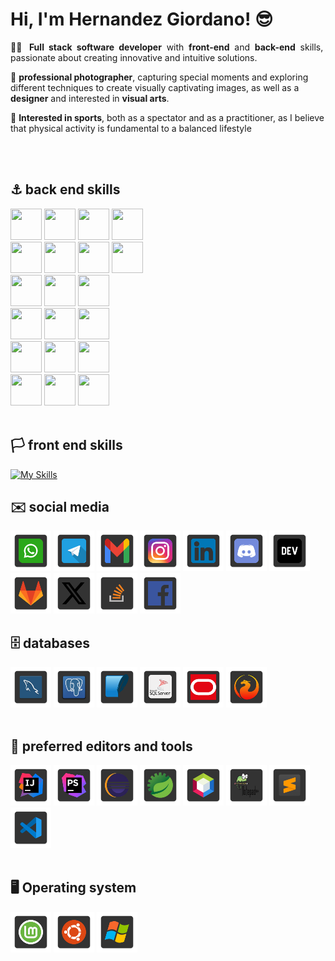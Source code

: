 # Hi, I'm Hernandez Giordano! 😎

<p align="justify">
👨‍💻 <b>Full stack software developer</b> with <b>front-end</b> and <b>back-end</b> skills, passionate about creating innovative and intuitive solutions.

📸 <b>professional photographer</b>, capturing special moments and exploring different techniques to create visually captivating images, as well as a <b>designer</b> and interested in <b>visual arts</b>.

🥊 <b>Interested in sports</b>, both as a spectator and as a practitioner, as I believe that physical activity is fundamental to a balanced lifestyle
</p>
<br>
<br>

## ⚓ back end skills

<div style="width: 100%; overflow: hidden;">
  <a>
    <!--  -->
    <img src="https://user-images.githubusercontent.com/25181517/117201156-9a724800-adec-11eb-9a9d-3cd0f67da4bc.png" 
      width="50" height="50">
  </a>
    <a>
    <!--  -->
    <img src="https://user-images.githubusercontent.com/25181517/117201470-f6d56780-adec-11eb-8f7c-e70e376cfd07.png" 
      width="50" height="50">
  </a>
  <a>
    <!--  -->
    <img src="https://user-images.githubusercontent.com/25181517/183891303-41f257f8-6b3d-487c-aa56-c497b880d0fb.png" 
      width="50" height="50">
  </a>
  <a>
    <!--  -->
    <img src="https://user-images.githubusercontent.com/25181517/117207242-07d5a700-adf4-11eb-975e-be04e62b984b.png" 
      width="50" height="50">
  </a>
</div>

 <div style="width: 100%; overflow: hidden;">
  <a>
    <!--  -->
    <img src="https://user-images.githubusercontent.com/25181517/117207493-49665200-adf4-11eb-808e-a9c0fcc2a0a0.png" 
      width="50" height="50">
  </a>
  <a>
    <!--  -->
    <img src="https://user-images.githubusercontent.com/25181517/117533873-484d4480-afef-11eb-9fad-67c8605e3592.png" 
      width="50" height="50">
  </a>
  <a>
    <!--  -->
    <img src="https://user-images.githubusercontent.com/25181517/190229463-87fa862f-ccf0-48da-8023-940d287df610.png" 
      width="50" height="50">
  </a>
  <a>
    <!--  -->
    <img src="https://user-images.githubusercontent.com/25181517/183894676-137319b5-1364-4b6a-ba4f-e9fc94ddc4aa.png" 
      width="50" height="50">
  </a>
</div>

<div style="width: 100%; overflow: hidden;">
  <a>
    <!-- PHP -->
    <img src="https://user-images.githubusercontent.com/25181517/183570228-6a040b9f-3ddf-47a2-a201-743121dac664.png" 
      width="50" height="50">
  </a>
  <a>
    <!-- Laravel -->
    <img src="https://github.com/marwin1991/profile-technology-icons/assets/25181517/afcf1c98-544e-41fb-bf44-edba5e62809a" 
      width="50" height="50">
  </a>
  <a>
    <!-- Code Ignither -->
    <img src="https://cdn.iconscout.com/icon/free/png-256/free-codeigniter-4-1175201.png?f=webp&w=256" 
      width="50" height="50">
  </a>
</div>

<div style="width: 100%; overflow: hidden;">
  <a>
    <!--  -->
    <img src="https://user-images.githubusercontent.com/25181517/192603745-7d34df9e-7756-4756-a539-6a61badf7a80.png" 
      width="50" height="50">
  </a>
  <a>
    <!--  -->
    <img src="https://user-images.githubusercontent.com/25181517/192603750-4142ae75-10fa-4b61-a773-8b2052834357.png" 
      width="50" height="50">
  </a>
  <a>
    <!--  -->
    <img src="https://sinatrarb.com/images/logo.png" 
      width="50" height="50">
  </a>
</div>

<div style="width: 100%; overflow: hidden;">
  <a>
    <!--  -->
    <img src="https://user-images.githubusercontent.com/25181517/192106070-46255bcf-65e6-4c6b-a296-bf8d0d8fb2a7.png" 
      width="50" height="50">
  </a>
  <a>
    <!--  -->
    <img src="https://user-images.githubusercontent.com/25181517/183890598-19a0ac2d-e88a-4005-a8df-1ee36782fde1.png" 
      width="50" height="50">
  </a>
  <a>
    <!--  -->
    <img src="https://user-images.githubusercontent.com/25181517/117447155-6a868a00-af3d-11eb-9cfe-245df15c9f3f.png" 
      width="50" height="50">
  </a>
</div>
  
<div style="width: 100%; overflow: hidden;">
  <a>
    <!-- Delphi 7-->
    <img src="https://tsanthiago.files.wordpress.com/2016/03/icondelphi7.jpg?w=165&h=150&crop=1" 
      width="50" height="50">
  </a>
  <a>
    <!-- Delphi -->
    <img src="https://cdn-icons-png.flaticon.com/512/5968/5968252.png" 
      width="50" height="50">
  </a>
  <a>
    <!-- Visual Basic -->
    <img src="https://upload.wikimedia.org/wikipedia/en/e/e4/Visual_Basic_6.0_logo.png" 
      width="50" height="50">
  </a>
</div>

<br>


## 🏳️ front end skills
[![My Skills](https://skillicons.dev/icons?i=html,css,bootstrap,jquery,md)](https://skillicons.dev)
<br>

## ✉️ social media
<div style="width: 100%; overflow: hidden;">
    <a>
    <!-- Whatsapp -->
    <img src="https://raw.githubusercontent.com/hernangior/hernangior/master/images/social/whatsapp.png" 
      width="65" height="65">
  </a>
      <a>
    <!-- Telegram -->
    <img src="https://raw.githubusercontent.com/hernangior/hernangior/master/images/social/telegram.png" 
      width="65" height="65">
  </a>
  <a>
    <!-- Gmail -->
    <img src="https://raw.githubusercontent.com/hernangior/hernangior/master/images/social/gmail.png" 
      width="65" height="65">
  </a>
    <a>
    <!-- Instagram -->
    <img src="https://raw.githubusercontent.com/hernangior/hernangior/master/images/social/instagram.png" 
      width="65" height="65">
  </a>
    <a>
    <!-- Linkedln -->
    <img src="https://raw.githubusercontent.com/hernangior/hernangior/master/images/social/linkedin.png" 
      width="65" height="65">
  </a>
    <a>
    <!-- Discord -->
    <img src="https://raw.githubusercontent.com/hernangior/hernangior/master/images/social/discord.png" 
      width="65" height="65">
  </a>
    <a>
    <!-- Dev.to -->
    <img src="https://raw.githubusercontent.com/hernangior/hernangior/master/images/social/devto.png" 
      width="65" height="65">
  </a>
    <a>
    <!-- GitLab -->
    <img src="https://raw.githubusercontent.com/hernangior/hernangior/master/images/social/gitlab.png" 
      width="65" height="65">
  </a>
    <a>
    <!-- X -->
    <img src="https://raw.githubusercontent.com/hernangior/hernangior/master/images/social/x.png" 
      width="65" height="65">
  </a>
    <a>
    <!-- StackOverflow -->
    <img src="https://raw.githubusercontent.com/hernangior/hernangior/master/images/social/stack.png" 
      width="65" height="65">
  </a>
      <a>
    <!-- Facebook -->
    <img src="https://raw.githubusercontent.com/hernangior/hernangior/master/images/social/facebook.png" 
      width="65" height="65">
  </a>
<br>

## 🗄️ databases
<div style="width: 100%; overflow: hidden;">
  <a>
    <!-- MySql -->
    <img src="https://raw.githubusercontent.com/hernangior/hernangior/master/images/database/mysql.png" 
      width="65" height="65">
  </a>
  <a>
    <!-- Postgres -->
    <img src="https://raw.githubusercontent.com/hernangior/hernangior/master/images/database/postgres.png" 
      width="65" height="65">
  </a>
  <a>
    <!-- Sqlite -->
    <img src="https://raw.githubusercontent.com/hernangior/hernangior/master/images/database/sqlite.png" 
      width="65" height="65">
  </a>
  <a>
    <!-- SqlServer -->
    <img src="https://raw.githubusercontent.com/hernangior/hernangior/master/images/database/sql_server.png" 
      width="65" height="65">
  </a>
  <a>
    <!-- Oracle -->
    <img src="https://raw.githubusercontent.com/hernangior/hernangior/master/images/database/oracle.png" 
      width="65" height="65">
  </a>
  <a>
    <!-- Firebird -->
    <img src="https://raw.githubusercontent.com/hernangior/hernangior/master/images/database/firebird.png" 
      width="65" height="65">
  </a>
</div>
<br>



## 📝 preferred editors and tools
 <div style="width: 100%; overflow: hidden;">
  <a>
    <!-- InteliJava -->
    <img src="https://raw.githubusercontent.com/hernangior/hernangior/master/images/java.png" 
      width="65" height="65">
  </a>
  <a>
    <!-- InteliStormn -->
    <img src="https://raw.githubusercontent.com/hernangior/hernangior/master/images/storm.png" 
      width="65" height="65">
  </a> 
  <a>
    <!-- Eclipse -->
    <img src="https://raw.githubusercontent.com/hernangior/hernangior/master/images/eclipse.png" 
      width="65" height="65">
  </a> 
  <a>
    <!-- STS -->
    <img src="https://raw.githubusercontent.com/hernangior/hernangior/master/images/spring_tools.png" 
      width="65" height="65">
  </a> 
  <a>
    <!-- NetBeans -->
    <img src="https://raw.githubusercontent.com/hernangior/hernangior/master/images/netbeans.png" 
      width="65" height="65">
  </a>  
     <a>
    <!-- Notepad++ -->
    <img src="https://raw.githubusercontent.com/hernangior/hernangior/master/images/notepad%2B%2B.png" 
      width="65" height="65">
  </a> 
     <a>
    <!-- Sublime -->
    <img src="https://raw.githubusercontent.com/hernangior/hernangior/master/images/sublime.png" 
      width="65" height="65">
  </a> 
     <a>
    <!-- VSCode -->
    <img src="https://raw.githubusercontent.com/hernangior/hernangior/master/images/vscode.png" 
      width="65" height="65">
  </a> 
 </div>
 <br>
 
## 🖥️ Operating system
 <div style="width: 100%; overflow: hidden;">
  <a>
    <!-- Linux Mint icon -->
    <img src="https://raw.githubusercontent.com/hernangior/hernangior/master/images/system/mint.png" 
      width="65" height="65">
  </a>
  <a>
    <!-- Linux Ubuntu Icon -->
    <img src="https://raw.githubusercontent.com/hernangior/hernangior/master/images/system/ubuntu.png" 
      width="65" height="65">
  </a>
  <a>
    <!-- Windows Icon -->
    <img src="https://raw.githubusercontent.com/hernangior/hernangior/master/images/system/windows.png" 
      width="65" height="65">
  </a>
 </div>



